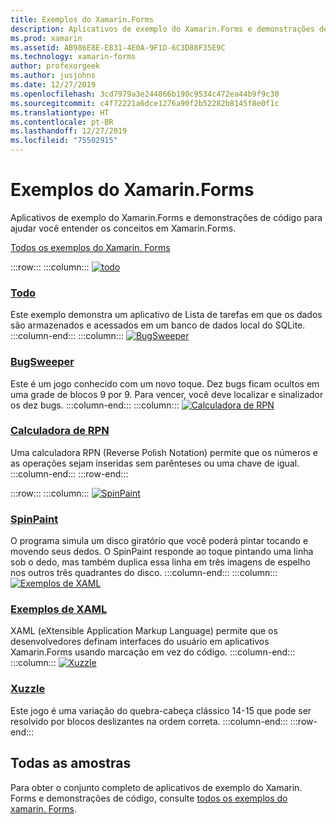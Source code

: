 ```yaml
---
title: Exemplos do Xamarin.Forms
description: Aplicativos de exemplo do Xamarin.Forms e demonstrações de código para ajudar você entender os conceitos em Xamarin.Forms.
ms.prod: xamarin
ms.assetid: AB986E8E-E831-4E0A-9F1D-6C3D88F35E9C
ms.technology: xamarin-forms
author: profexorgeek
ms.author: jusjohns
ms.date: 12/27/2019
ms.openlocfilehash: 3cd7979a3e244866b190c9534c472ea44b9f9c30
ms.sourcegitcommit: c4f72221a6dce1276a90f2b52282b8145f8e0f1c
ms.translationtype: HT
ms.contentlocale: pt-BR
ms.lasthandoff: 12/27/2019
ms.locfileid: "75502915"
---
```

# <a name="xamarinforms-samples"></a>Exemplos do Xamarin.Forms

Aplicativos de exemplo do Xamarin.Forms e demonstrações de código para ajudar você entender os conceitos em Xamarin.Forms.

[Todos os exemplos do Xamarin. Forms](https://docs.microsoft.com/samples/browse/?products=xamarin&term=Xamarin.Forms)

:::row:::
    :::column:::
[![todo](images/todo.png)](https://docs.microsoft.com/samples/xamarin/xamarin-forms-samples/todo/)

### <a name="todohttpsdocsmicrosoftcomsamplesxamarinxamarin-forms-samplestodo"></a>[Todo](https://docs.microsoft.com/samples/xamarin/xamarin-forms-samples/todo/)

Este exemplo demonstra um aplicativo de Lista de tarefas em que os dados são armazenados e acessados em um banco de dados local do SQLite.
    :::column-end:::
    :::column:::
[![BugSweeper](images/bugsweeper.png)](https://docs.microsoft.com/samples/xamarin/xamarin-forms-samples/bugsweeper/)

### <a name="bugsweeperhttpsdocsmicrosoftcomsamplesxamarinxamarin-forms-samplesbugsweeper"></a>[BugSweeper](https://docs.microsoft.com/samples/xamarin/xamarin-forms-samples/bugsweeper/)

Este é um jogo conhecido com um novo toque. Dez bugs ficam ocultos em uma grade de blocos 9 por 9. Para vencer, você deve localizar e sinalizador os dez bugs.
    :::column-end:::
    :::column:::
[![Calculadora de RPN](images/rpncalc.png)](https://docs.microsoft.com/samples/xamarin/xamarin-forms-samples/rpncalculator/)

### <a name="rpn-calculatorhttpsdocsmicrosoftcomsamplesxamarinxamarin-forms-samplesrpncalculator"></a>[Calculadora de RPN](https://docs.microsoft.com/samples/xamarin/xamarin-forms-samples/rpncalculator/)

Uma calculadora RPN (Reverse Polish Notation) permite que os números e as operações sejam inseridas sem parênteses ou uma chave de igual.
    :::column-end:::
:::row-end:::

:::row:::
    :::column:::
[![SpinPaint](images/spinpaint.png)](https://docs.microsoft.com/samples/xamarin/xamarin-forms-samples/skiasharpforms-spinpaint/)

### <a name="spinpainthttpsdocsmicrosoftcomsamplesxamarinxamarin-forms-samplesskiasharpforms-spinpaint"></a>[SpinPaint](https://docs.microsoft.com/samples/xamarin/xamarin-forms-samples/skiasharpforms-spinpaint/)

O programa simula um disco giratório que você poderá pintar tocando e movendo seus dedos. O SpinPaint responde ao toque pintando uma linha sob o dedo, mas também duplica essa linha em três imagens de espelho nos outros três quadrantes do disco.
    :::column-end:::
    :::column:::
[![Exemplos de XAML](images/xaml.png)](https://docs.microsoft.com/samples/xamarin/xamarin-forms-samples/xamlsamples/)

### <a name="xaml-sampleshttpsdocsmicrosoftcomsamplesxamarinxamarin-forms-samplesxamlsamples"></a>[Exemplos de XAML](https://docs.microsoft.com/samples/xamarin/xamarin-forms-samples/xamlsamples/)

XAML (eXtensible Application Markup Language) permite que os desenvolvedores definam interfaces do usuário em aplicativos Xamarin.Forms usando marcação em vez do código.
    :::column-end:::
        :::column:::
[![Xuzzle](images/xuzzle.png)](https://docs.microsoft.com/samples/xamarin/mobile-samples/liveplayer-xamagonxuzzlelp/)

### <a name="xuzzlehttpsdocsmicrosoftcomsamplesxamarinmobile-samplesliveplayer-xamagonxuzzlelp"></a>[Xuzzle](https://docs.microsoft.com/samples/xamarin/mobile-samples/liveplayer-xamagonxuzzlelp/)

Este jogo é uma variação do quebra-cabeça clássico 14-15 que pode ser resolvido por blocos deslizantes na ordem correta.
    :::column-end:::
:::row-end:::

## <a name="all-samples"></a>Todas as amostras

Para obter o conjunto completo de aplicativos de exemplo do Xamarin. Forms e demonstrações de código, consulte [todos os exemplos do xamarin. Forms](https://docs.microsoft.com/samples/browse/?products=xamarin&term=Xamarin.Forms).
